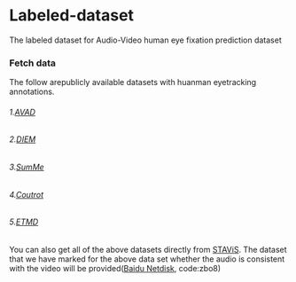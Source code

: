 # Labeled-dataset
The labeled dataset for Audio-Video human eye fixation prediction dataset
### Fetch data
The follow arepublicly available datasets with huanman eyetracking annotations.
###### 1.[AVAD](https://sites.google.com/site/minxiongkuo/home)
###### 2.[DIEM](https://thediemproject.wordpress.com/videos-and%c2%a0data/)
###### 3.[SumMe](https://gyglim.github.io/me/vsum/index.html#benchmark)
###### 4.[Coutrot](http://antoinecoutrot.magix.net/public/databases.html)
###### 5.[ETMD](http://cvsp.cs.ntua.gr/research/aveyetracking/)
You can also get all of the above datasets directly from [STAViS](http://cvsp.cs.ntua.gr/research/stavis/data/).
The dataset that we have marked for the above data set whether the audio is consistent with the video will be provided([Baidu Netdisk](https://pan.baidu.com/s/1YzDH_E2h3PMljRJIYWZ3EA), code:zbo8)
